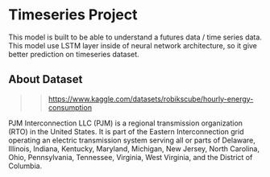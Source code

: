 # Timeseries Project
This model is built to be able to understand a futures data / time series data. This model use LSTM layer inside of neural network architecture, so it give better prediction on timeseries dataset. 

## About Dataset
>> https://www.kaggle.com/datasets/robikscube/hourly-energy-consumption

PJM Interconnection LLC (PJM) is a regional transmission organization (RTO) in the United States. It is part of the Eastern Interconnection grid operating an electric transmission system serving all or parts of Delaware, Illinois, Indiana, Kentucky, Maryland, Michigan, New Jersey, North Carolina, Ohio, Pennsylvania, Tennessee, Virginia, West Virginia, and the District of Columbia.
